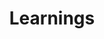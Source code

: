 ---
layout: category
title: Learnings
slug: learnings
description: A category for tutorial related posts.
---